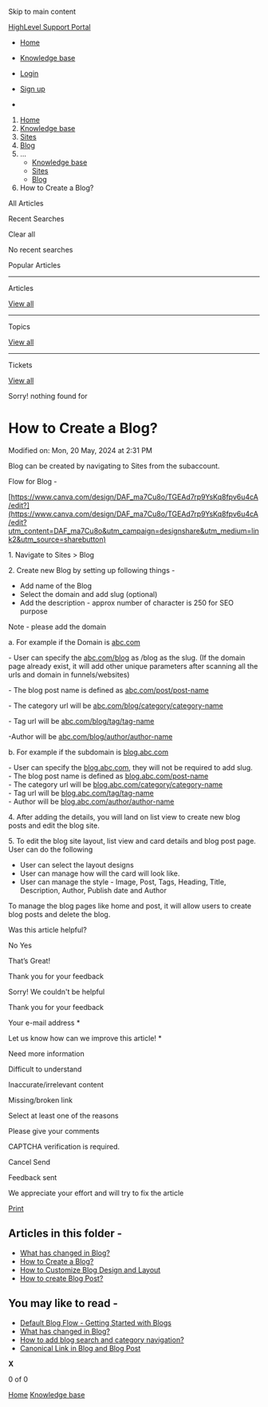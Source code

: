 Skip to main content

[ HighLevel Support Portal ](https://help.gohighlevel.com)

  * [ Home ](/support/home)
  * [ Knowledge base ](/support/solutions)

  * [Login](/support/login)
  * [Sign up](/support/signup)
  * 

  1. [Home](/support/home)
  2. [Knowledge base](/support/solutions)
  3. [Sites](/support/solutions/48000449581)
  4. [Blog](/support/solutions/folders/48000686613)
  5. ... 
     * [Knowledge base](/support/solutions)
     * [Sites](/support/solutions/48000449581)
     * [Blog](/support/solutions/folders/48000686613)
  6. How to Create a Blog?

All  Articles 

Recent Searches

Clear all

No recent searches

Popular Articles

* * *

Articles

[View all](/support/search/solutions)

* * *

Topics

[View all](/support/search/topics)

* * *

Tickets

[View all](/support/search/tickets)

Sorry! nothing found for   

# How to Create a Blog?

Modified on: Mon, 20 May, 2024 at 2:31 PM

Blog can be created by navigating to Sites from the subaccount.

Flow for Blog -

[https://www.canva.com/design/DAF_ma7Cu8o/TGEAd7rp9YsKq8fpv6u4cA/edit?](https://www.canva.com/design/DAF_ma7Cu8o/TGEAd7rp9YsKq8fpv6u4cA/edit?utm_content=DAF_ma7Cu8o&utm_campaign=designshare&utm_medium=link2&utm_source=sharebutton)  

1\. Navigate to Sites >  Blog

2\. Create new Blog by setting up following things - 

  *  Add name of the Blog 
  * Select the domain and add slug (optional)
  * Add the description - approx number of character is 250 for SEO purpose

Note - please add the domain

a. For example if the Domain is [abc.com](http://abc.com/)  

\- User can specify the [abc.com/blog](http://abc.com/blog) as /blog as the slug. (If the domain page already exist, it will add other unique parameters after scanning all the urls and domain in funnels/websites)

\- The blog post name is defined as [abc.com/post/post-name](http://abc.com/post/postname-)

\- The category url will be [abc.com/blog/category/category-name](http://abc.com/blog/category/category-name)

\- Tag url will be [abc.com/blog/tag/tag-name](http://abc.com/blog/tag/tag-name)

-Author will be [abc.com/blog/author/author-name](http://abc.com/blog/author/author-name)  

b. For example if the subdomain is [blog.abc.com](http://blog.abc.com/)  
  
\- User can specify the [blog.abc.com](http://blog.abc.com/), they will not be required to add slug.  
\- The blog post name is defined as [blog.abc.com/post-name](http://blog.abc.com/post-name)  
\- The category url will be [blog.abc.com/category/category-name](http://blog.abc.com/category/category-name)  
\- Tag url will be [blog.abc.com/tag/tag-name](http://blog.abc.com/tag/tag-name)  
\- Author will be [blog.abc.com/author/author-name](http://blog.abc.com/author/author-name)  

4\. After adding the details, you will land on list view to create new blog posts and edit the blog site.  

5\. To edit the blog site layout, list view and card details and blog post page.  User can do the following 

  * User can select the layout designs
  * User can manage how will the card will look like. 
  * User can manage the style - Image, Post, Tags, Heading, Title, Description, Author, Publish date and Author  

To manage the blog pages like home and post, it will allow users to create blog posts and delete the blog.

Was this article helpful?

No  Yes 

That’s Great!

Thank you for your feedback

Sorry! We couldn't be helpful

Thank you for your feedback

Your e-mail address *

Let us know how can we improve this article! *

Need more information 

Difficult to understand 

Inaccurate/irrelevant content 

Missing/broken link 

Select at least one of the reasons 

Please give your comments 

CAPTCHA verification is required. 

Cancel  Send 

Feedback sent

We appreciate your effort and will try to fix the article

[Print](javascript:print\(\))

## Articles in this folder -

  * [What has changed in Blog?](/support/solutions/articles/155000002447-what-has-changed-in-blog-)
  * [How to Create a Blog?](/support/solutions/articles/155000002448-how-to-create-a-blog-)
  * [How to Customize Blog Design and Layout](/support/solutions/articles/155000002449-how-to-customize-blog-design-and-layout)
  * [How to create Blog Post?](/support/solutions/articles/155000002450-how-to-create-blog-post-)

## You may like to read -

  * [Default Blog Flow - Getting Started with Blogs](/support/solutions/articles/48001220286-default-blog-flow-getting-started-with-blogs)
  * [What has changed in Blog?](/support/solutions/articles/155000002447-what-has-changed-in-blog-)
  * [How to add blog search and category navigation?](/support/solutions/articles/155000002452-how-to-add-blog-search-and-category-navigation-)
  * [Canonical Link in Blog and Blog Post](/support/solutions/articles/155000002451-canonical-link-in-blog-and-blog-post)

**X**

0 of 0 []()

[Home](/support/home) [Knowledge base](/support/solutions)
